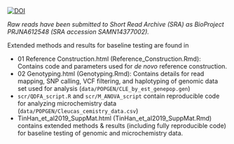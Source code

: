 [![DOI](https://zenodo.org/badge/155273343.svg)](https://zenodo.org/badge/latestdoi/155273343)

*Raw reads have been submitted to Short Read Archive (SRA) as BioProject PRJNA612548 (SRA accession SAMN14377002).*

Extended methods and results for baseline testing are found in

* 01 Reference Construction.html (Reference_Construction.Rmd): Contains code and parameters used for *de novo* reference construction.
* 02 Genotyping.html (Genotyping.Rmd): Contains details for read mapping, SNP calling, VCF filtering, and haplotyping of genomic data set used for analysis (`data/POPGEN/CLE_by_est_genepop.gen`)
* `scr/QDFA_script.R` and `scr/M_ANOVA_script` contain reproducible code for analyzing microchemistry data (`data/POPGEN/Cleucas_cemistry_data.csv`)
* TinHan_et_al2019_SuppMat.html (TinHan_et_al2019_SuppMat.Rmd) contains extended methods & results (including fully reproducible code) for baseline testing of genomic and microchemistry data.
